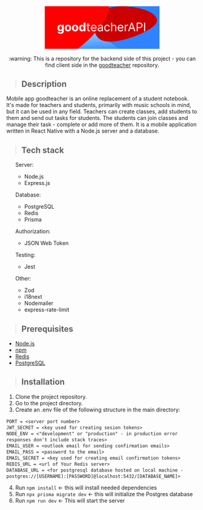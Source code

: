 <div align="center">
  <img src="./readme/banner-api.svg" width="60%" height="auto"/>
  <p>:warning: This is a repository for the backend side of this project - you can find client side in the <a href="https://github.com/ukashu/goodteacher">goodteacher</a> repository.</p>
</div>

>## Description
Mobile app goodteacher is an online replacement of a student notebook. It's made for teachers and students, primarily with music schools in mind, but it can be used in any field. Teachers can create classes, add students to them and send out tasks for students. The students can join classes and manage their task - complete or add more of them. It is a mobile application written in React Native with a Node.js server and a database.

>## Tech stack
<ul>
  <p>Server:</p>
    <ul>
      <li>Node.js</li>
      <li>Express.js</li>
    </ul>
  <p>Database:</p>
    <ul>
      <li>PostgreSQL</li>
      <li>Redis</li>
      <li>Prisma</li>
    </ul>
  <p>Authorization:</p>
    <ul>
      <li>JSON Web Token</li>
    </ul>
  <p>Testing:</p>
    <ul>
      <li>Jest</li>
    </ul>
  <p>Other:</p>
    <ul>
      <li>Zod</li>
      <li>i18next</li>
      <li>Nodemailer</li>
      <li>express-rate-limit</li>
    </ul>
</ul>

>## Prerequisites

<ul>
  <li><a href="https://nodejs.org/">Node.js</a></li>
  <li><a href="https://www.npmjs.com/">npm</a></li>
  <li><a href="https://redis.io/">Redis</a></li>
  <li><a href="https://www.postgresql.org/">PostgreSQL</a></li>
</ul>

>## Installation

1. Clone the project repository.
2. Go to the project directory.
3. Create an .env file of the following structure in the main directory:
```
PORT = <server port number>
JWT_SECRET = <key used for creating sesion tokens>
NODE_ENV = <"development" or "production" - in production error responses don't include stack traces>
EMAIL_USER = <outlook email for sending confirmation emails>
EMAIL_PASS = <password to the email>
EMAIL_SECRET = <key used for creating email confirmation tokens>
REDIS_URL = <url of Your Redis server>
DATABASE_URL = <for postgresql database hosted on local machine - postgres://[USERNAME]:[PASSWORD]@localhost:5432/[DATABASE_NAME]>
```
4. Run ```npm install``` <- this will install needed dependencies
5. Run ```npx prisma migrate dev``` <- this will initialize the Postgres database
6. Run ```npm run dev``` <- This will start the server
